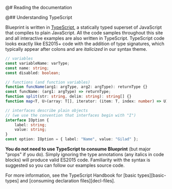 @# Reading the documentation

@## Understanding TypeScript

Blueprint is written in [TypeScript](https://www.typescriptlang.org/), a statically typed superset
of JavaScript that compiles to plain JavaScript. All the code samples throughout this site and
all interactive examples are also written in TypeScript. TypeScript code looks exactly like ES2015+
code with the addition of type signatures, which typically appear after colons and are _italicized_
in our syntax theme.

```ts
// variables
const variableName: varType;
const name: string;
const disabled: boolean;

// functions (and function variables)
function funcName(arg1: argType, arg2: argType): returnType {}
const funcName: (arg1: argType) => returnType;
function split(str: string, delim: string): string[] {}
function map<T, U>(array: T[], iterator: (item: T, index: number) => U): U[];

// interfaces describe plain objects
// (we use the convention that interfaces begin with "I")
interface IOption {
    label: string;
    value: string;
}
const option: IOption = { label: "Name", value: "Gilad" };
```

**You do not need to use TypeScript to consume Blueprint** (but major "props" if you do).
Simply ignoring the type annotations (any italics in code blocks) will produce valid ES2015 code.
Familiarity with the syntax is suggested so you can follow our examples source code.

<div class="@ns-callout @ns-intent-primary @ns-icon-info-sign">
  For more information, see the TypeScript Handbook for [basic types][basic-types]
  and [consuming declaration files][decl-files].
</div>

[basic-types]: https://www.typescriptlang.org/docs/handbook/basic-types.html
[decl-files]: https://www.typescriptlang.org/docs/handbook/declaration-files/consumption.html

